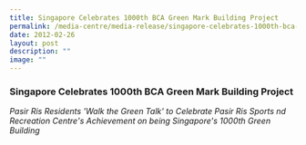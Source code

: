 ```yaml
---
title: Singapore Celebrates 1000th BCA Green Mark Building Project
permalink: /media-centre/media-release/singapore-celebrates-1000th-bca-green-mark-building-project/
date: 2012-02-26
layout: post
description: ""
image: ""
---
```

### **Singapore Celebrates 1000th BCA Green Mark Building Project**

*Pasir Ris Residents 'Walk the Green Talk' to Celebrate Pasir Ris Sports nd Recreation Centre's Achievement on being Singapore's 1000th Green Building*
